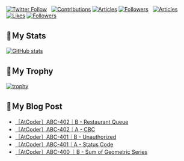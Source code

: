 [![Twitter Follow](https://img.shields.io/twitter/follow/hyperdb?label=twitter&logo=twitter&style=plastic)](https://twitter.com/hyperdb)
&nbsp;
[![Contributions](https://badgen.org/img/qiita/hyperdb/contributions?style=plastic)](https://qiita.com/hyperdb)
[![Articles](https://badgen.org/img/qiita/hyperdb/articles?style=plastic)](https://qiita.com/hyperdb)
[![Followers](https://badgen.org/img/qiita/hyperdb/followers?style=plastic)](https://qiita.com/hyperdb)
&nbsp;
[![Articles](https://badgen.org/img/zenn/hyperdb/articles)](https://zenn.dev/hyperdb)
[![Likes](https://badgen.org/img/zenn/hyperdb/likes?style=plastic)](https://zenn.dev/hyperdb)
[![Followers](https://badgen.org/img/zenn/hyperdb/followers?style=plastic)](https://zenn.dev/hyperdb)

## 🔖Ｍy Stats

[![GitHub stats](https://github-readme-stats-eight-theta.vercel.app/api?username=hyperdb&theme=radical&count_private=true&show_icons=true)](https://github.com/anuraghazra/github-readme-stats)

## 🔖Ｍy Trophy

[![trophy](https://github-profile-trophy.vercel.app/?username=hyperdb&theme=onedark)](https://github.com/ryo-ma/github-profile-trophy)

## 🔖Ｍy Blog Post

<!-- BLOG-POST-LIST:START -->
- [［AtCoder］ABC-402｜B - Restaurant Queue](https://zenn.dev/hyperdb/articles/dcc637f18cbe92)
- [［AtCoder］ABC-402｜A - CBC](https://zenn.dev/hyperdb/articles/6446b9e7f14233)
- [［AtCoder］ABC-401｜B - Unauthorized](https://zenn.dev/hyperdb/articles/429434122e0c0a)
- [［AtCoder］ABC-401｜A - Status Code](https://zenn.dev/hyperdb/articles/1a23fd626da2f7)
- [［AtCoder］ABC-400 ｜B - Sum of Geometric Series](https://zenn.dev/hyperdb/articles/9aece9113b5c0a)
<!-- BLOG-POST-LIST:END -->
